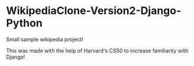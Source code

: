 # WikipediaClone-Version2-Django-Python
Small sample wikipedia project!

This was made with the help of Harvard's CS50 to increase familiarity with Django!
